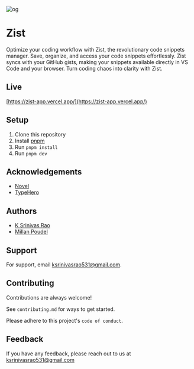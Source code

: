 ![og](https://github.com/hellskater/zist-app/assets/47584722/940f61e5-3104-4875-9c88-b84574d229f9)

# Zist

Optimize your coding workflow with Zist, the revolutionary code snippets manager. Save, organize, and access your code snippets effortlessly. Zist syncs with your GitHub gists, making your snippets available directly in VS Code and your browser. Turn coding chaos into clarity with Zist.

## Live

[https://zist-app.vercel.app/](https://zist-app.vercel.app/)

## Setup

1. Clone this repository
2. Install [pnpm](https://pnpm.io/)
3. Run `pnpm install`
4. Run `pnpm dev`

## Acknowledgements

- [Novel](https://github.com/steven-tey/novel)
- [TypeHero](https://github.com/bautistaaa/typehero)

## Authors

- [K Srinivas Rao](https://github.com/hellskater)
- [Millan Poudel](https://github.com/MillanSharma)

## Support

For support, email <ksrinivasrao531@gmail.com>.

## Contributing

Contributions are always welcome!

See `contributing.md` for ways to get started.

Please adhere to this project's `code of conduct`.

## Feedback

If you have any feedback, please reach out to us at <ksrinivasrao531@gmail.com>
